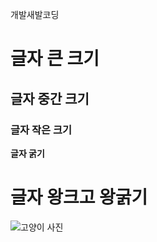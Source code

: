 개발새발코딩

# 글자 큰 크기
## 글자 중간 크기
### 글자 작은 크기

__글자 굵기__

# __글자 왕크고 왕굵기__

![고양이 사진](https://img1.daumcdn.net/thumb/R1280x0/?scode=mtistory2&fname=https%3A%2F%2Fblog.kakaocdn.net%2Fdn%2Fq8hdo%2FbtrsTclXjHS%2FvHAfME5s9O03tMhKklSBl1%2Fimg.jpg)
